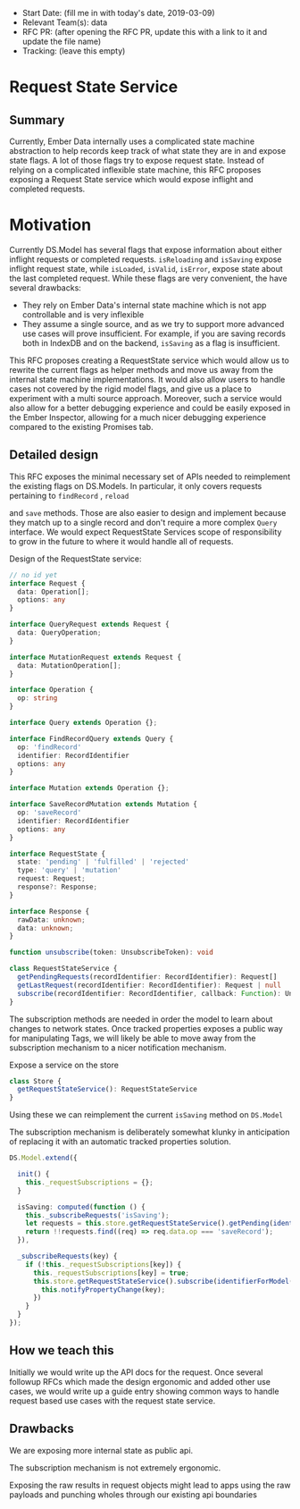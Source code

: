 - Start Date: (fill me in with today's date, 2019-03-09)
- Relevant Team(s): data
- RFC PR: (after opening the RFC PR, update this with a link to it and update the file name)
- Tracking: (leave this empty)
    
# Request State Service
    

## Summary

Currently, Ember Data internally uses a complicated state machine abstraction to help records keep track of what state they are in and expose state flags. A lot of those flags try to expose request state. Instead of relying on a complicated inflexible state machine, this RFC proposes exposing a Request State service which would expose inflight and completed requests.

# Motivation

Currently DS.Model has several flags that expose information about either inflight requests or completed requests. `isReloading` and `isSaving` expose inflight request state, while `isLoaded`, `isValid`, `isError`, expose state about the last completed request. While these flags are very convenient, the have several drawbacks:

- They rely on Ember Data's internal state machine which is not app controllable and is very inflexible
- They assume a single source, and as we try to support more advanced use cases will prove insufficient. For example, if you are saving records both in IndexDB and on the backend, `isSaving` as a flag is insufficient.

This RFC proposes creating a RequestState service which would allow us to rewrite the current flags as helper methods and move us away from the internal state machine implementations. It would also allow users to handle cases not covered by the rigid model flags, and give us a place to experiment with a multi source approach. Moreover, such a service would also allow for a better debugging experience and could be easily exposed in the Ember Inspector, allowing for a much nicer debugging experience compared to the existing Promises tab.

## Detailed design

This RFC exposes the minimal necessary set of APIs needed to reimplement the existing flags on DS.Models. In particular, it only covers requests pertaining to `findRecord` , `reload`

and `save` methods. Those are also easier to design and implement because they match up to a single record and don't require a more complex `Query` interface. We would expect RequestState Services scope of responsibility to grow in the future to where it would handle all of requests.

Design of the RequestState service:

```ts
// no id yet
interface Request {
  data: Operation[];
  options: any
}

interface QueryRequest extends Request {
  data: QueryOperation;
}

interface MutationRequest extends Request {
  data: MutationOperation[];
}

interface Operation {
  op: string
}

interface Query extends Operation {};

interface FindRecordQuery extends Query {
  op: 'findRecord'
  identifier: RecordIdentifier
  options: any
}

interface Mutation extends Operation {};

interface SaveRecordMutation extends Mutation {
  op: 'saveRecord'
  identifier: RecordIdentifier
  options: any
}

interface RequestState {
  state: 'pending' | 'fulfilled' | 'rejected'
  type: 'query' | 'mutation'
  request: Request;
  response?: Response;
}

interface Response {
  rawData: unknown;
  data: unknown;
}

function unsubscribe(token: UnsubscribeToken): void

class RequestStateService {
  getPendingRequests(recordIdentifier: RecordIdentifier): Request[]
  getLastRequest(recordIdentifier: RecordIdentifier): Request | null
  subscribe(recordIdentifier: RecordIdentifier, callback: Function): UnsubscribeToken
}
```

The subscription methods are needed in order the model to learn about changes to network states. Once tracked properties exposes a public way for manipulating Tags, we will likely be able to move away from the subscription mechanism to a nicer notification mechanism.

Expose a service on the store

```ts
class Store {
  getRequestStateService(): RequestStateService
}   
```

Using these  we can reimplement the current `isSaving` method on `DS.Model`

The subscription mechanism is deliberately somewhat klunky in anticipation of replacing it with an automatic tracked properties solution.

```ts
DS.Model.extend({

  init() {
    this._requestSubscriptions = {};
  } 

  isSaving: computed(function () {
    this._subscribeRequests('isSaving');
    let requests = this.store.getRequestStateService().getPending(identifierForModel(this));
    return !!requests.find((req) => req.data.op === 'saveRecord');
  }),

  _subscribeRequests(key) {
    if (!this._requestSubscriptions[key]) {
      this._requestSubscriptions[key] = true;
      this.store.getRequestStateService().subscribe(identifierForModel(this), () => {
        this.notifyPropertyChange(key);
      })
    }
  }
});
```

## How we teach this

Initially we would write up the API docs for the request. Once several followup RFCs which made the design ergonomic and added other use cases,
we would write up a guide entry showing common ways to handle request based use cases with the request state service.

## Drawbacks

We are exposing more internal state as public api.

The subscription mechanism is not extremely ergonomic.

Exposing the raw results in request objects might lead to apps using the raw payloads and punching wholes through our existing api boundaries

